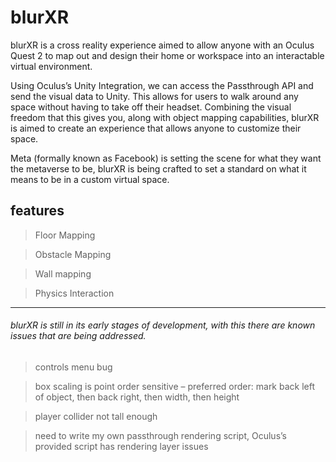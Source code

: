 # blurXR

blurXR is a cross reality experience aimed to allow anyone with an Oculus Quest 2 to map out and design their home or workspace into an interactable virtual environment.

Using Oculus’s Unity Integration, we can access the Passthrough API and send the visual data to Unity. This allows for users to walk around any space without having to take off their headset. 
Combining the visual freedom that this gives you, along with object mapping capabilities, blurXR is aimed to create an experience that allows anyone to customize their space. 

Meta (formally known as Facebook) is setting the scene for what they want the metaverse to be, blurXR is being crafted to set a standard on what it means to be in a custom virtual space. 

## features
>Floor Mapping

>Obstacle Mapping

>Wall mapping

>Physics Interaction

***



###### blurXR is still in its early stages of development, with this there are known issues that are being addressed.

>controls menu bug

>box scaling is point order sensitive – preferred order: mark back left of object, then back right, then width, then height

>player collider not tall enough

>need to write my own passthrough rendering script, Oculus’s provided script has rendering layer issues

